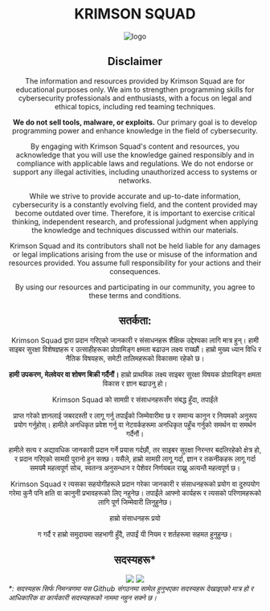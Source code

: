<h1 align="center">KRIMSON SQUAD</h1>
<p align="center"><img src="https://avatars.githubusercontent.com/u/134789824?s=200&amp;v=4" alt="logo"></p>
<div align="center">
  <h2>Disclaimer</h2>
  <p>The information and resources provided by Krimson Squad are for educational purposes only. We aim to strengthen programming skills for cybersecurity professionals and enthusiasts, with a focus on legal and ethical topics, including red teaming techniques.</p>
  <p><strong>We do not sell tools, malware, or exploits.</strong> Our primary goal is to develop programming power and enhance knowledge in the field of cybersecurity.</p>
  <p>By engaging with Krimson Squad's content and resources, you acknowledge that you will use the knowledge gained responsibly and in compliance with applicable laws and regulations. We do not endorse or support any illegal activities, including unauthorized access to systems or networks.</p>
  <p>While we strive to provide accurate and up-to-date information, cybersecurity is a constantly evolving field, and the content provided may become outdated over time. Therefore, it is important to exercise critical thinking, independent research, and professional judgment when applying the knowledge and techniques discussed within our materials.</p>
  <p>Krimson Squad and its contributors shall not be held liable for any damages or legal implications arising from the use or misuse of the information and resources provided. You assume full responsibility for your actions and their consequences.</p>
  <p>By using our resources and participating in our community, you agree to these terms and conditions.</p>
</div>

<div align="center">
  <h2>सतर्कता:</h2>
  <p>Krimson Squad द्वारा प्रदान गरिएको जानकारी र संसाधनहरू शैक्षिक उद्देश्यका लागि मात्र हुन्। हामी साइबर सुरक्षा विशेषज्ञहरू र उत्साहीहरूका प्रोग्रामिङ्ग क्षमता बढाउन लक्ष्य राख्छौं। हाम्रो मुख्य ध्यान विधि र नैतिक विषयहरू, समेटी तालिमहरूको विकासमा रहेको छ।</p>
  <p><strong>हामी उपकरण, मेलवेयर वा शोषण बिक्री गर्दैनौं।</strong> हाम्रो प्राथमिक लक्ष्य साइबर सुरक्षा विषयक प्रोग्रामिङ्ग क्षमता विकास र ज्ञान बढाउनु हो।</p>
  <p>Krimson Squad को सामग्री र संसाधनहरूसँग संबद्ध हुँदा, तपाईंले

 प्राप्त गरेको ज्ञानलाई जबरदस्ती र लागू गर्नु तपाईंको जिम्मेवारीमा छ र समान्य कानुन र नियमको अनुरूप प्रयोग गर्नुहोस्। हामीले अनधिकृत प्रवेश गर्नु वा नेटवर्कहरूमा अनधिकृत पहुँच गर्नुको समर्थन वा समर्थन गर्दैनौं।</p>
  <p>हामीले सत्य र अद्यावधिक जानकारी प्रदान गर्ने प्रयास गर्दछौं, तर साइबर सुरक्षा निरन्तर बदलिरहेको क्षेत्र हो, र प्रदान गरिएको सामग्री पुरानो हुन सक्छ। यसैले, हाम्रो सामग्री लागू गर्दा, ज्ञान र तकनीकहरू लागू गर्दा समयमै महत्वपूर्ण सोच, स्वतन्त्र अनुसन्धान र पेशेवर निर्णयबल राख्नु अत्यन्तै महत्वपूर्ण छ।</p>
  <p>Krimson Squad र त्यसका सहयोगीहरूले प्रदान गरेका जानकारी र संसाधनहरूको प्रयोग वा दुरुपयोग गरेमा कुनै पनि क्षति वा कानुनी प्रभावहरूको लिए नहुनेछ। तपाईंले आफ्नो कार्यहरू र त्यसको परिणामहरूको लागि पूर्ण जिम्मेवारी लिनुहुनेछ।</p>
  <p>हाम्रो संसाधनहरू प्रयो

ग गर्दै र हाम्रो समुदायमा सहभागी हुँदै, तपाईं यी नियम र शर्तहरूमा सहमत हुनुहुन्छ।</p>
</div>

<div align="center">
  <h2>सदस्यहरू*</h2>
  <img src="https://github.com/Krimson-Squad/.github/assets/111997815/6fcb8a89-4c56-4809-9155-ccc9c6b60d8e">
<img src="https://github.com/Krimson-Squad/.github/assets/111997815/e9640442-ce5d-41e5-b32f-acd8137f9eba">
</div>
<i>*: सदस्यहरू सिर्फ निमन्त्रणमा यस Github संगठनमा सामेल हुनुभएका सदस्यहरू देखाइएको मात्र हो र आधिकारिक वा कार्यकारी सदस्यहरूको नाममा नहुन सक्ने छ। </i>

